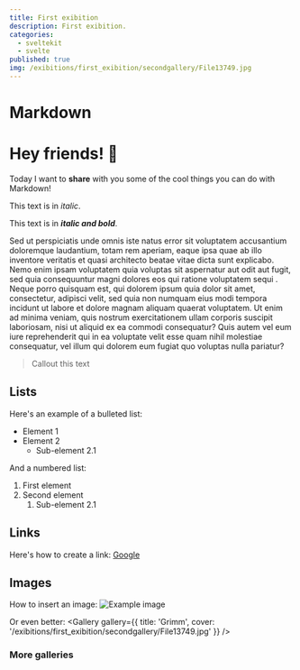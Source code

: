 ```yaml
---
title: First exibition
description: First exibition.
categories:
  - sveltekit
  - svelte
published: true
img: /exibitions/first_exibition/secondgallery/File13749.jpg
---
```


<script>
  import Gallery from "$components/markdown/gallery/Gallery.svelte"
  import Note from "$components/markdown/Note.svelte"

  const gallery = {
    title: 'titolo',
    cover: '/exibitions/first_exibition/firstgallery/00001.png',
    images: [{
      src: '/exibitions/first_exibition/firstgallery/00002.png',
      caption: "halloWorld"
    },
    {
      src: '/exibitions/first_exibition/firstgallery/00003.png',
      caption: "halloWorld"
    },
    {
      src: '/exibitions/first_exibition/secondgallery/File13749.jpg',
      caption: "halloWorld"
    }]
  }
    const gallery2 = {
    title: 'titolo',
    cover: '/exibitions/first_exibition/firstgallery/00005.png',
    images: [{
      src: '/exibitions/first_exibition/firstgallery/00006.png',
      caption: "halloWorld"
    },
    {
      src: '/exibitions/first_exibition/firstgallery/00007.png',
      caption: "halloWorld"
    },
    {
      src: '/exibitions/first_exibition/secondgallery/File13749.jpg',
      caption: "halloWorld"
    }]
  }
</script>

# Markdown

# Hey friends! 👋

Today I want to **share** with you some of the cool things you can do with Markdown!

This text is in _italic_.

This text is in **_*italic and bold*_**.

Sed ut perspiciatis unde omnis iste natus error sit voluptatem accusantium doloremque laudantium, totam rem aperiam, eaque ipsa quae ab illo inventore veritatis et quasi architecto beatae vitae dicta sunt explicabo. Nemo enim ipsam voluptatem quia voluptas sit aspernatur aut odit aut fugit, sed quia consequuntur magni dolores eos qui ratione voluptatem sequi <Note content="autem vel eum iure reprehenderit qui in ea voluptate velit esse quam nihil molestiae consequatur, vel illum qui dolorem eum fu" underlinedText="nesciunt" />. Neque porro quisquam est, qui dolorem ipsum quia dolor sit amet, consectetur, adipisci velit, sed quia non numquam eius modi tempora incidunt ut labore et dolore magnam aliquam quaerat voluptatem. Ut enim ad minima veniam, quis nostrum exercitationem ullam corporis suscipit laboriosam, nisi ut aliquid ex ea commodi consequatur? Quis autem vel eum iure reprehenderit qui in ea voluptate velit esse quam nihil molestiae consequatur, vel illum qui dolorem eum fugiat quo voluptas nulla pariatur?

> Callout this text

## Lists

Here's an example of a bulleted list:

- Element 1
- Element 2
  - Sub-element 2.1

And a numbered list:

1. First element
2. Second element
   1. Sub-element 2.1

## Links

Here's how to create a link: [Google](https://www.google.com)

## Images

How to insert an image:
![Example image](/exibitions/first_exibition/secondgallery/File13749.jpg)

Or even better:
<Gallery gallery={{ title: 'Grimm', cover: '/exibitions/first_exibition/secondgallery/File13749.jpg' }} />

### More galleries

<div class="w-full flex flex-col gap-2">
<Gallery gallery={gallery} className="h-fit" />
<Gallery gallery={gallery2} className="h-fit" />
</div>
